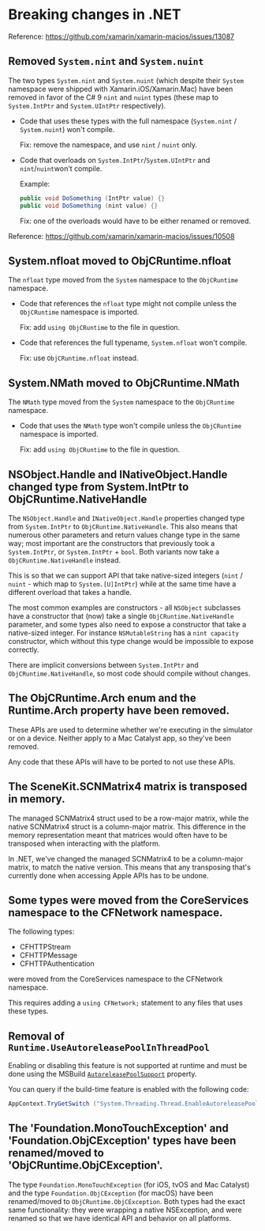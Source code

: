 # Breaking changes in .NET

Reference: https://github.com/xamarin/xamarin-macios/issues/13087

## Removed `System.nint` and `System.nuint`

The two types `System.nint` and `System.nuint` (which despite their `System`
namespace were shipped with Xamarin.iOS/Xamarin.Mac) have been removed in
favor of the C# 9 `nint` and `nuint` types (these map to `System.IntPtr` and
`System.UIntPtr` respectively).

* Code that uses these types with the full namespace (`System.nint` / `System.nuint`) won't compile.

    Fix: remove the namespace, and use `nint` / `nuint` only.

* Code that overloads on `System.IntPtr`/`System.UIntPtr` and `nint`/`nuint`won't compile.

    Example:

    ```csharp
    public void DoSomething (IntPtr value) {}
    public void DoSomething (nint value) {}
    ```

    Fix: one of the overloads would have to be either renamed or removed.

Reference: https://github.com/xamarin/xamarin-macios/issues/10508

## System.nfloat moved to ObjCRuntime.nfloat

The `nfloat` type moved from the `System` namespace to the `ObjCRuntime` namespace.

* Code that references the `nfloat` type might not compile unless the `ObjCRuntime` namespace is imported.

  Fix: add `using ObjCRuntime` to the file in question.

* Code that references the full typename, `System.nfloat` won't compile.

  Fix: use `ObjCRuntime.nfloat` instead.

## System.NMath moved to ObjCRuntime.NMath

The `NMath` type moved from the `System` namespace to the `ObjCRuntime` namespace.

* Code that uses the `NMath` type won't compile unless the `ObjCRuntime` namespace is imported.

  Fix: add `using ObjCRuntime` to the file in question.

## NSObject.Handle and INativeObject.Handle changed type from System.IntPtr to ObjCRuntime.NativeHandle

The `NSObject.Handle` and `INativeObject.Handle` properties changed type from
`System.IntPtr` to `ObjCRuntime.NativeHandle`. This also means that numerous
other parameters and return values change type in the same way; most important
are the constructors that previously took a `System.IntPtr`, or
`System.IntPtr` + `bool`. Both variants now take a `ObjCRuntime.NativeHandle`
instead.

This is so that we can support API that take native-sized integers (`nint` /
`nuint` - which map to `System.[U]IntPtr`) while at the same time have a
different overload that takes a handle.

The most common examples are constructors - all `NSObject` subclasses have a
constructor that (now) take a single `ObjCRuntime.NativeHandle` parameter, and
some types also need to expose a constructor that take a native-sized integer.
For instance `NSMutableString` has a `nint capacity` constructor, which
without this type change would be impossible to expose correctly.

There are implicit conversions between `System.IntPtr` and
`ObjCRuntime.NativeHandle`, so most code should compile without changes.

## The ObjCRuntime.Arch enum and the Runtime.Arch property have been removed.

These APIs are used to determine whether we're executing in the simulator or
on a device. Neither apply to a Mac Catalyst app, so they've been removed.

Any code that these APIs will have to be ported to not use these APIs.

## The SceneKit.SCNMatrix4 matrix is transposed in memory.

The managed SCNMatrix4 struct used to be a row-major matrix, while the native
SCNMatrix4 struct is a column-major matrix. This difference in the memory
representation meant that matrices would often have to be transposed when
interacting with the platform.

In .NET, we've changed the managed SCNMatrix4 to be a column-major matrix, to
match the native version. This means that any transposing that's currently
done when accessing Apple APIs has to be undone.

## Some types were moved from the CoreServices namespace to the CFNetwork namespace.

The following types:

* CFHTTPStream
* CFHTTPMessage
* CFHTTPAuthentication

were moved from the CoreServices namespace to the CFNetwork namespace.

This requires adding a `using CFNetwork;` statement to any files that uses these types.

## Removal of `Runtime.UseAutoreleasePoolInThreadPool`

Enabling or disabling this feature is not supported at runtime and must
be done using the MSBuild [`AutoreleasePoolSupport`](https://docs.microsoft.com/en-us/dotnet/core/run-time-config/threading#autoreleasepool-for-managed-threads)
property.

You can query if the build-time feature is enabled with the following code:

```csharp
AppContext.TryGetSwitch ("System.Threading.Thread.EnableAutoreleasePool", out var enabled);
```

## The 'Foundation.MonoTouchException' and 'Foundation.ObjCException' types have been renamed/moved to 'ObjCRuntime.ObjCException'.

The type `Foundation.MonoTouchException` (for iOS, tvOS and Mac Catalyst) and
the type `Foundation.ObjCException` (for macOS) have been renamed/moved to
`ObjCRuntime.ObjCException`. Both types had the exact same functionality: they
were wrapping a native NSException, and were renamed so that we have identical
API and behavior on all platforms.
